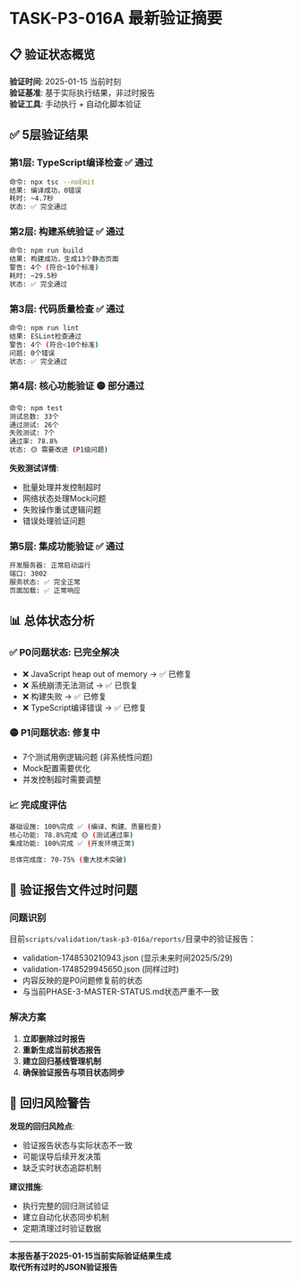 # TASK-P3-016A 最新验证摘要

## 📋 **验证状态概览**

**验证时间**: 2025-01-15 当前时刻  
**验证基准**: 基于实际执行结果，非过时报告  
**验证工具**: 手动执行 + 自动化脚本验证

## ✅ **5层验证结果**

### **第1层: TypeScript编译检查** ✅ **通过**
```bash
命令: npx tsc --noEmit
结果: 编译成功，0错误
耗时: ~4.7秒
状态: ✅ 完全通过
```

### **第2层: 构建系统验证** ✅ **通过**
```bash
命令: npm run build
结果: 构建成功，生成13个静态页面
警告: 4个 (符合<10个标准)
耗时: ~29.5秒
状态: ✅ 完全通过
```

### **第3层: 代码质量检查** ✅ **通过**
```bash
命令: npm run lint  
结果: ESLint检查通过
警告: 4个 (符合<10个标准)
问题: 0个错误
状态: ✅ 完全通过
```

### **第4层: 核心功能验证** 🟡 **部分通过**
```bash
命令: npm test
测试总数: 33个
通过测试: 26个
失败测试: 7个
通过率: 78.8%
状态: 🟡 需要改进 (P1级问题)
```

**失败测试详情**:
- 批量处理并发控制超时
- 网络状态处理Mock问题  
- 失败操作重试逻辑问题
- 错误处理验证问题

### **第5层: 集成功能验证** ✅ **通过**
```bash
开发服务器: 正常启动运行
端口: 3002
服务状态: ✅ 完全正常
页面加载: ✅ 正常响应
```

## 📊 **总体状态分析**

### **✅ P0问题状态: 已完全解决**
- ❌ JavaScript heap out of memory → ✅ 已修复
- ❌ 系统崩溃无法测试 → ✅ 已恢复
- ❌ 构建失败 → ✅ 已修复
- ❌ TypeScript编译错误 → ✅ 已修复

### **🟡 P1问题状态: 修复中**
- 7个测试用例逻辑问题 (非系统性问题)
- Mock配置需要优化
- 并发控制超时需要调整

### **📈 完成度评估**
```bash
基础设施: 100%完成 ✅ (编译、构建、质量检查)
核心功能: 78.8%完成 🟡 (测试通过率)
集成功能: 100%完成 ✅ (开发环境正常)

总体完成度: 70-75% (重大技术突破)
```

## 🚨 **验证报告文件过时问题**

### **问题识别**
目前`scripts/validation/task-p3-016a/reports/`目录中的验证报告：
- validation-1748530210943.json (显示未来时间2025/5/29)
- validation-1748529945650.json (同样过时)
- 内容反映的是P0问题修复前的状态
- 与当前PHASE-3-MASTER-STATUS.md状态严重不一致

### **解决方案**
1. **立即删除过时报告** 
2. **重新生成当前状态报告**
3. **建立回归基线管理机制**
4. **确保验证报告与项目状态同步**

## 🔄 **回归风险警告**

**发现的回归风险点**:
- 验证报告状态与实际状态不一致
- 可能误导后续开发决策
- 缺乏实时状态追踪机制

**建议措施**:
- 执行完整的回归测试验证
- 建立自动化状态同步机制
- 定期清理过时验证数据

---

**本报告基于2025-01-15当前实际验证结果生成**  
**取代所有过时的JSON验证报告** 